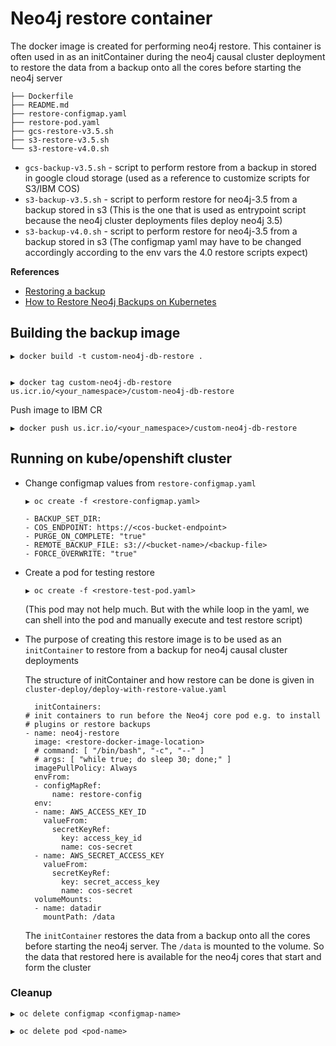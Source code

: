 # Neo4j restore container 

The docker image is created for performing neo4j restore. This container is often used in as an initContainer during the neo4j causal cluster deployment to restore the data from a backup onto all the cores before starting the neo4j server

```
├── Dockerfile
├── README.md
├── restore-configmap.yaml
├── restore-pod.yaml
├── gcs-restore-v3.5.sh
├── s3-restore-v3.5.sh
└── s3-restore-v4.0.sh
```
- `gcs-backup-v3.5.sh` - script to perform restore from a backup in stored in google cloud storage (used as a reference to customize scripts for S3/IBM COS)
- `s3-backup-v3.5.sh` - script to perform restore for neo4j-3.5 from a backup stored in s3 (This is the one that is used as entrypoint script because the neo4j cluster deployments files deploy neo4j 3.5)
- `s3-backup-v4.0.sh` - script to perform restore for neo4j-3.5 from a backup stored in s3 (The configmap yaml may have to be changed accordingly according to the env vars the 4.0 restore scripts expect)

**References**
- [Restoring a backup](https://neo4j.com/docs/operations-manual/3.5/backup/restoring/)
- [How to Restore Neo4j Backups on Kubernetes](https://medium.com/google-cloud/how-to-restore-neo4j-backups-on-kubernetes-and-gke-6841aa1e3961)


## Building the backup image
```
▶ docker build -t custom-neo4j-db-restore .


▶ docker tag custom-neo4j-db-restore us.icr.io/<your_namespace>/custom-neo4j-db-restore
```

Push image to IBM CR
```
▶ docker push us.icr.io/<your_namespace>/custom-neo4j-db-restore
```

## Running on kube/openshift cluster

- Change configmap values from `restore-configmap.yaml`
    ```
    ▶ oc create -f <restore-configmap.yaml>
    ```
    ```
    - BACKUP_SET_DIR: 
    - COS_ENDPOINT: https://<cos-bucket-endpoint>
    - PURGE_ON_COMPLETE: "true"
    - REMOTE_BACKUP_FILE: s3://<bucket-name>/<backup-file>
    - FORCE_OVERWRITE: "true"
    ```
   

- Create a pod for testing restore
    ```
    ▶ oc create -f <restore-test-pod.yaml>
    ```
    (This pod may not help much. But with the while loop in the yaml, we can shell into the pod and manually execute and test restore script)

- The purpose of creating this restore image is to be used as an `initContainer` to restore from a backup for neo4j causal cluster deployments

  The structure of initContainer and how restore can be done is given in `cluster-deploy/deploy-with-restore-value.yaml`
  ```
    initContainers:
  # init containers to run before the Neo4j core pod e.g. to install
  # plugins or restore backups
  - name: neo4j-restore
    image: <restore-docker-image-location>
    # command: [ "/bin/bash", "-c", "--" ]
    # args: [ "while true; do sleep 30; done;" ]
    imagePullPolicy: Always
    envFrom:
    - configMapRef:
        name: restore-config
    env:
    - name: AWS_ACCESS_KEY_ID
      valueFrom:
        secretKeyRef:
          key: access_key_id
          name: cos-secret 
    - name: AWS_SECRET_ACCESS_KEY
      valueFrom:
        secretKeyRef:
          key: secret_access_key
          name: cos-secret 
    volumeMounts:
    - name: datadir
      mountPath: /data
  ```

  The `initContainer` restores the data from a backup onto all the cores before starting the neo4j server. The `/data` is mounted to the volume. So the data that restored here is available for the neo4j cores that start and form the cluster

### Cleanup
```
▶ oc delete configmap <configmap-name>

▶ oc delete pod <pod-name>

```